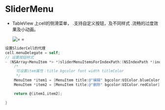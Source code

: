 # SliderMenu 

* TableView 上cell的侧滑菜单，
.支持自定义按钮，及不同样式
.流畅的过度效果及小动画。


     ![= =](https://upload-images.jianshu.io/upload_images/6657057-8cb25fcda8066aee.gif?imageMogr2/auto-orient/strip)



```objective-C
设置SliderCell的代理
cell.menuDelegate = self;
// 设置按钮样式
- (NSArray<MenuItem *> *)sliderMenuItemsForIndexPath:(NSIndexPath *)indexPath{
    /*
     可设置item属性：title bgcolor font width titleColor
     */
    MenuItem *item1 = [MenuItem title:@"编辑" bgcolor:UIColor.blueColor];
    MenuItem *item2 = [MenuItem title:@"删除" bgcolor:UIColor.redColor];

    return @[item1,item2];
    
}

```

